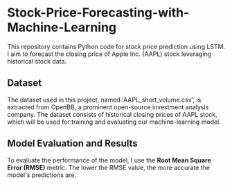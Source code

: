 # Stock-Price-Forecasting-with-Machine-Learning

This repository contains Python code for stock price prediction using LSTM. I aim to forecast the closing price of Apple Inc. (AAPL) stock leveraging historical stock data.

## Dataset <a name="dataset"></a>

The dataset used in this project, named 'AAPL_short_volume.csv', is extracted from OpenBB, a prominent open-source investment analysis company. The dataset consists of historical closing prices of AAPL stock, which will be used for training and evaluating our machine-learning model. 

## Model Evaluation and Results <a name="model-evaluation-and-results"></a>

To evaluate the performance of the model, I use the **Root Mean Square Error (RMSE)** metric. The lower the RMSE value, the more accurate the model's predictions are. 
